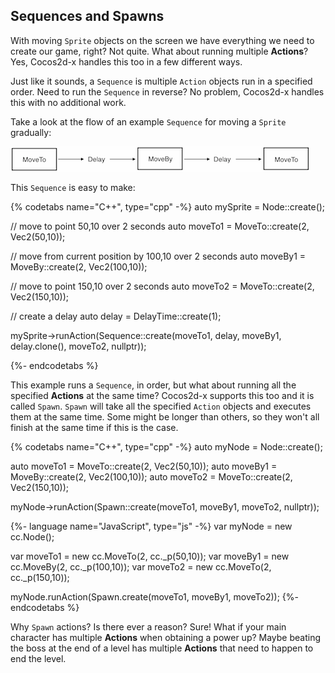 ## Sequences and Spawns
With moving `Sprite` objects on the screen we have everything we need to create
our game, right? Not quite. What about running multiple __Actions__? Yes,
Cocos2d-x handles this too in a few different ways.

Just like it sounds, a `Sequence` is multiple `Action` objects run in a specified
order. Need to run the `Sequence` in reverse? No problem, Cocos2d-x handles
this with no additional work.

Take a look at the flow of an example `Sequence` for moving a `Sprite`
gradually:

![](basic_concepts-img/2_sequence_scaled.png "")

This `Sequence` is easy to make:

{% codetabs name="C++", type="cpp" -%}
auto mySprite = Node::create();

// move to point 50,10 over 2 seconds
auto moveTo1 = MoveTo::create(2, Vec2(50,10));

// move from current position by 100,10 over 2 seconds
auto moveBy1 = MoveBy::create(2, Vec2(100,10));

// move to point 150,10 over 2 seconds
auto moveTo2 = MoveTo::create(2, Vec2(150,10));

// create a delay
auto delay = DelayTime::create(1);

mySprite->runAction(Sequence::create(moveTo1, delay, moveBy1, delay.clone(),
moveTo2, nullptr));

<!--{%- language name="JavaScript", type="js" -%}
var mySprite = new cc.Node();

// move to point 50,10 over 2 seconds
var moveTo1 = new cc.MoveTo(2, cc._p(50,10));

// move from current position by 100,10 over 2 seconds
var moveBy1 = new cc.MoveBy(2, cc._p(100,10));

// move to point 150,10 over 2 seconds
var moveTo2 = new cc.MoveTo(2, cc._p(150,10));

// create a delay
var delay = new cc.DelayTime(1);

mySprite.runAction(Sequence.create(moveTo1, delay, moveBy1, delay.clone(),
moveTo2));-->

{%- endcodetabs %}

This example runs a `Sequence`, in order, but what about running all the
specified __Actions__ at the same time? Cocos2d-x supports this too and it
is called `Spawn`. `Spawn` will take all the specified `Action` objects and
executes them at the same time. Some might be longer than others, so they won't
all finish at the same time if this is the case.

{% codetabs name="C++", type="cpp" -%}
auto myNode = Node::create();

auto moveTo1 = MoveTo::create(2, Vec2(50,10));
auto moveBy1 = MoveBy::create(2, Vec2(100,10));
auto moveTo2 = MoveTo::create(2, Vec2(150,10));

myNode->runAction(Spawn::create(moveTo1, moveBy1, moveTo2, nullptr));

{%- language name="JavaScript", type="js" -%}
var myNode = new cc.Node();

var moveTo1 = new cc.MoveTo(2, cc._p(50,10));
var moveBy1 = new cc.MoveBy(2, cc._p(100,10));
var moveTo2 = new cc.MoveTo(2, cc._p(150,10));

myNode.runAction(Spawn.create(moveTo1, moveBy1, moveTo2));
{%- endcodetabs %}

Why `Spawn` actions? Is there ever a reason? Sure! What if your main
character has multiple __Actions__ when obtaining a power up? Maybe beating
the boss at the end of a level has multiple __Actions__ that need to happen
to end the level.
